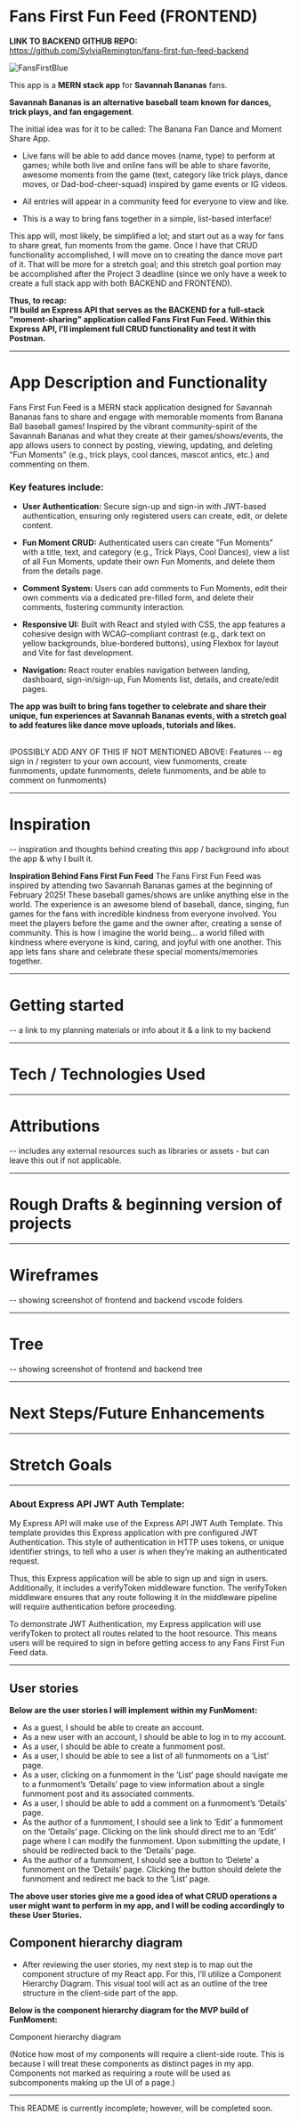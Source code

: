 # Fans First Fun Feed (FRONTEND)

**LINK TO BACKEND GITHUB REPO:** https://github.com/SylviaRemington/fans-first-fun-feed-backend

![FansFirstBlue](./public/images/smallerFansFirst.png) <br>

This app is a **MERN stack app** for **Savannah Bananas** fans.

**Savannah Bananas is an alternative baseball team known for dances, trick plays, and fan engagement**. 

The initial idea was for it to be called: The Banana Fan Dance and Moment Share App. 

- Live fans will be able to add dance moves (name, type) to perform at games; while both live and online fans will be able to share favorite, awesome moments from the game (text, category like trick plays, dance moves, or Dad-bod-cheer-squad) inspired by game events or IG videos. 

- All entries will appear in a community feed for everyone to view and like. 

- This is a way to bring fans together in a simple, list-based interface!

This app will, most likely, be simplified a lot; and start out as a way for fans to share great, fun moments from the game. Once I have that CRUD functionality accomplished, I will move on to creating the dance move part of it. That will be more for a stretch goal; and this stretch goal portion may be accomplished after the Project 3 deadline (since we only have a week to create a full stack app with both BACKEND and FRONTEND).

**Thus, to recap:** <br>
**I’ll build an Express API that serves as the BACKEND for a full-stack "moment-sharing" application called Fans First Fun Feed. Within this Express API, I’ll implement full CRUD functionality and test it with Postman.**

<hr>

# **App Description and Functionality**

Fans First Fun Feed is a MERN stack application designed for Savannah Bananas fans to share and engage with memorable moments from Banana Ball baseball games! Inspired by the vibrant community-spirit of the Savannah Bananas and what they create at their games/shows/events, the app allows users to connect by posting, viewing, updating, and deleting "Fun Moments" (e.g., trick plays, cool dances, mascot antics, etc.) and commenting on them. 

### Key features include:

- **User Authentication:** Secure sign-up and sign-in with JWT-based authentication, ensuring only registered users can create, edit, or delete content.

- **Fun Moment CRUD:** Authenticated users can create "Fun Moments" with a title, text, and category (e.g., Trick Plays, Cool Dances), view a list of all Fun Moments, update their own Fun Moments, and delete them from the details page.

- **Comment System:** Users can add comments to Fun Moments, edit their own comments via a dedicated pre-filled form, and delete their comments, fostering community interaction.

- **Responsive UI:** Built with React and styled with CSS, the app features a cohesive design with WCAG-compliant contrast (e.g., dark text on yellow backgrounds, blue-bordered buttons), using Flexbox for layout and Vite for fast development.

- **Navigation:** React router enables navigation between landing, dashboard, sign-in/sign-up, Fun Moments list, details, and create/edit pages.

**The app was built to bring fans together to celebrate and share their unique, fun experiences at Savannah Bananas events, with a stretch goal to add features like dance move uploads, tutorials and likes.**

<br>
(POSSIBLY ADD ANY OF THIS IF NOT MENTIONED ABOVE: Features -- eg sign in / registerr to your own account, view funmoments, create funmoments, update funmoments, delete funmoments, and be able to comment on funmoments)
<hr>

# **Inspiration** 
-- inspiration and thoughts behind creating this app / background info about the app & why I built it.

**Inspiration Behind Fans First Fun Feed**
The Fans First Fun Feed was inspired by attending two Savannah Bananas games at the beginning of February 2025! These baseball games/shows are unlike anything else in the world. The experience is an awesome blend of baseball, dance, singing, fun games for the fans with incredible kindness from everyone involved. You meet the players before the game and the owner after, creating a sense of community. This is how I imagine the world being... a world filled with kindness where everyone is kind, caring, and joyful with one another. This app lets fans share and celebrate these special moments/memories together.

<hr>

# **Getting started** 
-- a link to my planning materials or info about it & a link to my backend

<hr>

# **Tech / Technologies Used**

<hr>

# **Attributions** 
-- includes any external resources such as libraries or assets - but can leave this out if not applicable.

<hr>

# Rough Drafts & beginning version of projects

<hr>

# Wireframes 
-- showing screenshot of frontend and backend vscode folders

<hr>

# Tree 
-- showing screenshot of frontend and backend tree

<hr>

# **Next Steps/Future Enhancements**

<hr>

# **Stretch Goals**

<hr>

### About Express API JWT Auth Template:
My Express API will make use of the Express API JWT Auth Template. This template provides this Express application with pre configured JWT Authentication. This style of authentication in HTTP uses tokens, or unique identifier strings, to tell who a user is when they’re making an authenticated request.

Thus, this Express application will be able to sign up and sign in users. Additionally, it includes a verifyToken middleware function. The verifyToken middleware ensures that any route following it in the middleware pipeline will require authentication before proceeding.

To demonstrate JWT Authentication, my Express application will use verifyToken to protect all routes related to the hoot resource. This means users will be required to sign in before getting access to any Fans First Fun Feed data.

<hr>

## User stories

**Below are the user stories I will implement within my FunMoment:**

- As a guest, I should be able to create an account.
- As a new user with an account, I should be able to log in to my account.
- As a user, I should be able to create a funmoment post.
- As a user, I should be able to see a list of all funmoments on a ‘List’ page.
- As a user, clicking on a funmoment in the ‘List’ page should navigate me to a funmoment’s ‘Details’ page to view information about a single funmoment post and its associated comments.
- As a user, I should be able to add a comment on a funmoment’s ‘Details’ page.
- As the author of a funmoment, I should see a link to ‘Edit’ a funmoment on the ‘Details’ page. Clicking on the link should direct me to an ‘Edit’ page where I can modify the funmoment. Upon submitting the update, I should be redirected back to the ‘Details’ page.
- As the author of a funmoment, I should see a button to ‘Delete’ a funmoment on the ‘Details’ page. Clicking the button should delete the funmoment and redirect me back to the ‘List’ page.

**The above user stories give me a good idea of what CRUD operations a user might want to perform in my app, and I will be coding accordingly to these User Stories.**

## Component hierarchy diagram
- After reviewing the user stories, my next step is to map out the component structure of my React app. For this, I’ll utilize a Component Hierarchy Diagram. This visual tool will act as an outline of the tree structure in the client-side part of the app.

**Below is the component hierarchy diagram for the MVP build of FunMoment:**

Component hierarchy diagram

(Notice how most of my components will require a client-side route. This is because I will treat these components as distinct pages in my app. Components not marked as requiring a route will be used as subcomponents making up the UI of a page.)

-------------------------------------------------------------------------------------

This README is currently incomplete; however, will be completed soon.







